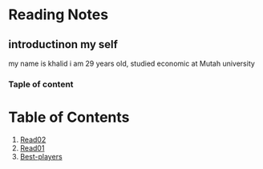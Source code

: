 # Reading Notes

## introductinon my self

my name is khalid i am 29 years old, studied economic at Mutah university

### Taple of content

# Table of Contents
1. [Read02](https://khalidjilal.github.io/Read02/)
2. [Read01](https://khalidjilal.github.io/Read01/)
3. [Best-players](https://khalidjilal.github.io/Best-players/)
